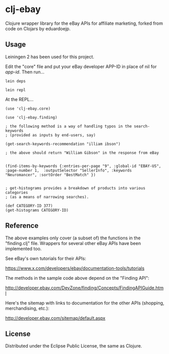 clj-ebay
========

Clojure wrapper library for the eBay APIs for affiliate marketing, forked from code on Clojars by eduardoejp.


## Usage

Leiningen 2 has been used for this project.

Edit the "core" file and put your eBay developer APP-ID in place of nil for *app-id*. Then run...

    lein deps

    lein repl


At the REPL...

    (use 'clj-ebay.core)
   
    (use 'clj-ebay.finding)

    ; the following method is a way of handling typos in the search-keywords 
    ; (provided as inputs by end-users, say)

    (get-search-keywords-recommendation "illiam ibson")

    ; the above should return "William Gibson" in the response from eBay


    (find-items-by-keywords {:entries-per-page "9", :global-id "EBAY-US", :page-number 1,  :outputSelector "SellerInfo", :keywords "Neuromancer", :sortOrder "BestMatch" })


    ; get-histograms provides a breakdown of products into various categories
    ; (as a means of narrowing searches).

    (def CATEGORY-ID 377)
    (get-histograms CATEGORY-ID)

## Reference

The above examples only cover (a subset of) the functions in the "finding.clj" file. Wrappers for several other eBay APIs have been implemented too.

See eBay's own tutorials for their APIs:

https://www.x.com/developers/ebay/documentation-tools/tutorials

The methods in the sample code above depend on the "Finding API":

http://developer.ebay.com/DevZone/finding/Concepts/FindingAPIGuide.html

Here's the sitemap with links to documentation for the other APIs (shopping, merchandising, etc.):

http://developer.ebay.com/sitemap/default.aspx

## License

Distributed under the Eclipse Public License, the same as Clojure.

